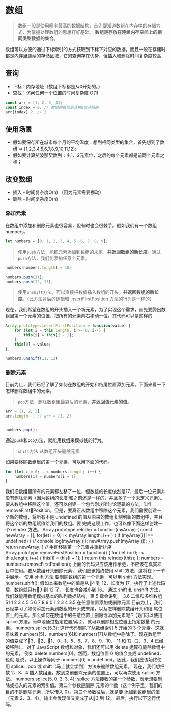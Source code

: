 # 数组

> 数组一般是使用频率最高的数据结构，首先要知道数组在内存中的存储方式，为掌握处理数组的思想打好基础。
> <b>数组是存放在连续内存空间上的相同类型数据的集合。</b>


数组可以方便的通过下标索引的方式获取到下标下对应的数据，而且一般在存储时都是内存里连续的存储区域，它的查询存在优势，但插入和删除时间复杂度较高

## 查询

* 下标：内存地址（数组下标都是从0开始的。）
* 查找：访问任何一个位置的时间复杂度 O(1)

```js
const arr = [1, 2, 3, 4];
const index = 0; // 数组的首位是从第0位开始的 
arr[index] ?; // 1
```

## 使用场景

* 假如要保存所在城市每个月的平均温度：想到相同类型的集合，首先想到了数组 => [1,2,3,4,5,6,7,8,9,10,11,12];
* 假如要计算斐波那契数列：出1、2元素位，之后的每个元素都是前两个元素之和；

## 改变数组

* 插入 - 时间复杂度O(n) （因为元素需要挪动）
* 删除 - 时间复杂度O(n)

### 添加元素

在数组中添加和删除元素也很容易，但有时也会很棘手。假如我们有一个数组 numbers，

```js
let numbers = [0, 1, 2, 3, 4, 5, 6, 7, 8, 9]; 
```

> 使用`push`方法，能把元素添加到数组的末尾，**并返回数组的新长度**。通过`push`方法，我们能添加任意个元素。

```js
numbers[numbers.length] = 10;

numbers.push(11); 
numbers.push(12, 13); 
```

> 使用`unshift`方法，可以直接把数值插入数组的开头，**并返回数组的新长度**。（此方法背后的逻辑和 insertFirstPosition 方法的行为是一样的）

现在，我们希望在数组的开头插入一个新元素，为了实现这个需求，首先要腾出数组里第一个元素的位置，把所有的元素向右移动一位。其代码可以是这样的

```js
Array.prototype.insertFirstPosition = function(value) { 
    for (let i = this.length; i >= 0; i--) { 
        this[i] = this[i - 1]; 
    } 
    this[0] = value; 
};

numbers.unshift(11, 12)
```

### 删除元素

目前为止，我们已经了解了如何在数组的开始和结尾位置添加元素。下面来看一下怎样删除数组中的元素。

> `pop`方法，删除数组里最靠后的元素，**并返回该元素的值**。

```js
arr = [1, 2, 3]
arr.length--; // arr = [1, 2]


numbers.pop(); 
```

通过`push`和`pop`方法，就能用数组来模拟栈的行为。

> `shift`方法 从数组开头删除元素

如果要移除数组里的第一个元素，可以用下面的代码。

```js
for (let i = 0; i < numbers.length; i++) {
    numbers[i] = numbers[i + 1];
}
```

我们把数组里所有的元素都左移了一位，但数组的长度依然是17，最后一位元素并没有删除元素（因为数组的长度
和之前还是一样的，并且多了一个未定义元素）。
要从数组中移除这个值，还可以创建一个包含刚才所讨论逻辑的方法，叫作 removeFirst￾Position。但是，要真正从数组中移除这个元素，我们需要创建一个新的数组，将所有不是
undefined 的值从原来的数组复制到新的数组中，并且将这个新的数组赋值给我们的数组。要
完成这项工作，也可以像下面这样创建一个 reIndex 方法。
Array.prototype.reIndex = function(myArray) { 
 const newArray = []; 
 for(let i = 0; i < myArray.length; i++ ) { 
 if (myArray[i] !== undefined) { 
 // console.log(myArray[i]); 
 newArray.push(myArray[i]); 
 } 
 } 
 return newArray; 
} 
// 手动移除第一个元素并重新排序
Array.prototype.removeFirstPosition = function() { 
 for (let i = 0; i < this.length; i++) { 
 this[i] = this[i + 1]; 
 } 
 return this.reIndex(this); 
}; 
numbers = numbers.removeFirstPosition(); 
上面的代码只应该用作示范，不应该在真实项目中使用。要从数组开头删除元素，
我们应该始终使用 shift 方法，这将在下一节中展示。
使用 shift 方法
要删除数组的第一个元素，可以用 shift 方法实现。
numbers.shift(); 
假如本来数组中的值是从4 到 12，长度为 17。执行了上述代码后，数组就只有3 到 12 了，
长度也会减小到 16。
通过 shift 和 unshift 方法，我们就能用数组模拟基本的队列数据结构，第 5
章会讲到。
3.6 二维和多维数组 51 
1 
2 
3 
4
5 
5 
6
7 
8 
9 
0
1 
2
3 
4 
3.5 在任意位置添加或删除元素
目前为止，我们已经学习了如何添加元素到数组的开头或末尾，以及怎样删除数组开头和结
尾位置上的元素。那么如何在数组中的任意位置上删除或添加元素呢？
我们可以使用 splice 方法，简单地通过指定位置/索引，就可以删除相应位置上指定数量
的元素。
numbers.splice(5,3); 
这行代码删除了从数组索引 5 开始的 3 个元素。这就意味着 numbers[5]、numbers[6]和
numbers[7]从数组中删除了。现在数组里的值变成了3、2、1、0、1、5、6、7、8、9、10、
11 和 12（2、3、4 已经被移除）。
对于 JavaScript 数组和对象，我们还可以用 delete 运算符删除数组中的元素，
例如 delete numbers[0]。然而，数组位置 0 的值会变成 undefined，也就
是说，以上操作等同于 numbers[0] = undefined。因此，我们应该始终使用
splice、pop 或 shift（马上就会学到）方法来删除数组元素。
现在，我们想把数 2、3、4 插入数组里，放到之前删除元素的位置上，可以再次使用 splice
方法。
numbers.splice(5, 0, 2, 3, 4); 
splice 方法接收的第一个参数，表示想要删除或插入的元素的索引值。第二个参数是删除
元素的个数（这个例子里，我们的目的不是删除元素，所以传入 0）。第三个参数往后，就是要
添加到数组里的值（元素 2、3、4）。输出会发现值又变成了从3 到 12。
最后，执行以下这行代码。
